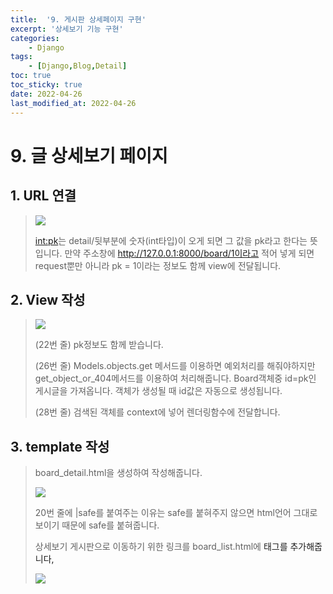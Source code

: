 ```yaml
---
title:  '9. 게시판 상세페이지 구현' 
excerpt: '상세보기 기능 구현' 
categories: 
    - Django 
tags:
    - [Django,Blog,Detail]
toc: true
toc_sticky: true
date: 2022-04-26
last_modified_at: 2022-04-26
---
```

# 9. 글 상세보기 페이지

## 1. URL 연결

> ![](https://img1.daumcdn.net/thumb/R1280x0/?scode=mtistory2&fname=https%3A%2F%2Fblog.kakaocdn.net%2Fdn%2FcDE5su%2FbtqTEMgxq9I%2FqSgfqrDjTLkRFdatoKKX2k%2Fimg.png)
>
> <int:pk>는 detail/뒷부분에 숫자(int타입)이 오게 되면 그 값을 pk라고 한다는 뜻입니다. 만약 주소창에 http://127.0.0.1:8000/board/1이라고 적어 넣게 되면 request뿐만 아니라 pk = 1이라는 정보도 함께 view에 전달됩니다.

## 2. View 작성

> ![](https://img1.daumcdn.net/thumb/R1280x0/?scode=mtistory2&fname=https%3A%2F%2Fblog.kakaocdn.net%2Fdn%2Fyl4Em%2FbtqTvRqhVyB%2FkukfHRbH2pamQ7K1ZT8PI1%2Fimg.png)
>
> (22번 줄) pk정보도 함께 받습니다.
>
> (26번 줄) Models.objects.get 메서드를 이용하면 예외처리를 해줘야하지만 get_object_or_404메서드를 이용하여 처리해줍니다. Board객체중 id=pk인 게시글을 가져옵니다. 객체가 생성될 때 id값은 자동으로 생성됩니다.
>
> (28번 줄) 검색된 객체를 context에 넣어 렌더링함수에 전달합니다.

## 3. template 작성

> board_detail.html을 생성하여 작성해줍니다.
>
> ![](https://img1.daumcdn.net/thumb/R1280x0/?scode=mtistory2&fname=https%3A%2F%2Fblog.kakaocdn.net%2Fdn%2FkPFxz%2FbtqTwWdTInc%2FwSC5avuaBawFGWoCTJhdlK%2Fimg.png)
>
> 20번 줄에 |safe를 붙여주는 이유는 safe를 붙혀주지 않으면 html언어 그대로 보이기 때문에 safe를 붙혀줍니다.
>
> 상세보기 게시판으로 이동하기 위한 링크를 board_list.html에 <a>태그를 추가해줍니다,
>
> ![](https://img1.daumcdn.net/thumb/R1280x0/?scode=mtistory2&fname=https%3A%2F%2Fblog.kakaocdn.net%2Fdn%2FeswMKh%2FbtqTENGymIR%2Ffm1CW6GcgfqyKTdN3GB9t0%2Fimg.png)